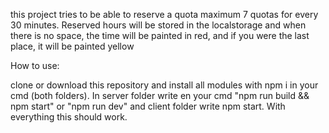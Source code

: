 this project tries to be able to reserve a quota maximum 7 quotas for every 30 minutes. Reserved hours will be stored in the localstorage and when there is no space, the time will be painted in red, and if you were the last place, it will be painted yellow

How to use:

clone or download this repository and install all modules with npm i in your cmd (both folders). In server folder write en your cmd "npm run build && npm start" or "npm run dev" and client folder write npm start. With everything this should work.
